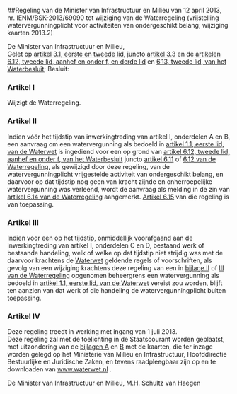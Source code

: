 <meta http-equiv='Content-Type' content='text/html; charset=utf-8' />

##Regeling van de Minister van Infrastructuur en Milieu van 12 april 2013, nr. IENM/BSK-2013/69090 tot wijziging van de Waterregeling (vrijstelling watervergunningplicht voor activiteiten van ondergeschikt belang; wijziging kaarten 2013.2)

De Minister van Infrastructuur en Milieu,  
Gelet op [artikel 3.1, eerste en tweede lid](../../../../../../../../AMvB/waterbesluit/BWBR0026872/README.md), juncto [artikel 3.3](../../../../../../../../AMvB/waterbesluit/BWBR0026872/README.md) en de [artikelen 6.12, tweede lid, aanhef en onder f, en derde lid](../../../../../../../../AMvB/waterbesluit/BWBR0026872/README.md) en [6.13, tweede lid, van het Waterbesluit](../../../../../../../../AMvB/waterbesluit/BWBR0026872/README.md);
Besluit:    

### Artikel  I  

Wijzigt de Waterregeling. 

### Artikel  II  

Indien vóór het tijdstip van inwerkingtreding van artikel I, onderdelen A en B, een aanvraag om een watervergunning als bedoeld in [artikel 1.1, eerste lid, van de Waterwet](../../../../../../../../wet/waterwet/BWBR0025458/README.md) is ingediend voor een op grond van [artikel 6.12, tweede lid, aanhef en onder f, van het Waterbesluit](../../../../../../../../AMvB/waterbesluit/BWBR0026872/README.md) juncto [artikel 6.11](../../../../../../../../ministeriele-regeling/waterregeling/BWBR0026845/README.md) of [6.12 van de Waterregeling](../../../../../../../../ministeriele-regeling/waterregeling/BWBR0026845/README.md), als gewijzigd door deze regeling, van de watervergunningplicht vrijgestelde activiteit van ondergeschikt belang, en daarvoor op dat tijdstip nog geen van kracht zijnde en onherroepelijke watervergunning was verleend, wordt de aanvraag als melding in de zin van [artikel 6.14 van de Waterregeling](../../../../../../../../ministeriele-regeling/waterregeling/BWBR0026845/README.md) aangemerkt. [Artikel 6.15](../../../../../../../../ministeriele-regeling/waterregeling/BWBR0026845/README.md) van die regeling is van toepassing. 

### Artikel  III  

Indien voor een op het tijdstip, onmiddellijk voorafgaand aan de inwerkingtreding van artikel I, onderdelen C en D, bestaand werk of bestaande handeling, welk of welke op dat tijdstip niet strijdig was met de daarvoor krachtens de [Waterwet](../../../../../../../../wet/waterwet/BWBR0025458/README.md) geldende regels of voorschriften, als gevolg van een wijziging krachtens deze regeling van een in [bijlage II](../../../../../../../../ministeriele-regeling/waterregeling/BWBR0026845/README.md) of [III van de Waterregeling](../../../../../../../../ministeriele-regeling/waterregeling/BWBR0026845/README.md) opgenomen beheergrens een watervergunning als bedoeld in [artikel 1.1, eerste lid, van de Waterwet](../../../../../../../../wet/waterwet/BWBR0025458/README.md) vereist zou worden, blijft ten aanzien van dat werk of die handeling de watervergunningplicht buiten toepassing. 

### Artikel  IV  

Deze regeling treedt in werking met ingang van 1 juli 2013.  
Deze regeling zal met de toelichting in de Staatscourant worden geplaatst, met uitzondering van de [bijlagen A](../../../../../../../../ministeriele-regeling/waterregeling/BWBR0026845/README.md) en [B](../../../../../../../../ministeriele-regeling/waterregeling/BWBR0026845/README.md) met de kaarten, die ter inzage worden gelegd op het Ministerie van Milieu en Infrastructuur, Hoofddirectie Bestuurlijke en Juridische Zaken, en tevens raadpleegbaar zijn op en te downloaden van www.waterwet.nl .  

De 
Minister van Infrastructuur en Milieu, 
M.H. Schultz van Haegen     
